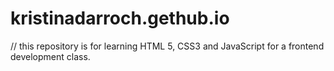 # kristinadarroch.gethub.io
// this repository is for learning HTML 5, CSS3 and JavaScript for a frontend development class.
